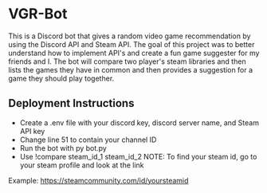# VGR-Bot
This is a Discord bot that gives a random video game recommendation by using the Discord API and Steam API.
The goal of this project was to better understand how to implement API's and create a fun game suggester for my friends and I.
The bot will compare two player's steam libraries and then lists the games they have in common and then provides a suggestion for a game they should play together.

## Deployment Instructions
 - Create a .env file with your discord key, discord server name, and Steam API key
 - Change line 51 to contain your channel ID
 - Run the bot with py bot.py
 - Use !compare steam_id_1 steam_id_2
 NOTE: To find your steam id, go to your steam profile and look at the link
 
 Example: https://steamcommunity.com/id/yoursteamid
